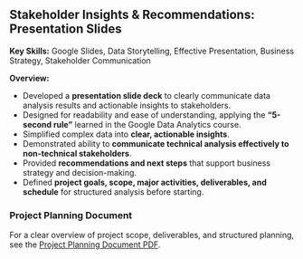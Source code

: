 ## Stakeholder Insights & Recommendations: Presentation Slides

**Key Skills:** Google Slides, Data Storytelling, Effective Presentation, Business Strategy, Stakeholder Communication  

**Overview:**  
- Developed a **presentation slide deck** to clearly communicate data analysis results and actionable insights to stakeholders.  
- Designed for readability and ease of understanding, applying the **“5-second rule”** learned in the Google Data Analytics course.  
- Simplified complex data into **clear, actionable insights**.  
- Demonstrated ability to **communicate technical analysis effectively to non-technical stakeholders**.  
- Provided **recommendations and next steps** that support business strategy and decision-making.  
- Defined **project goals, scope, major activities, deliverables, and schedule** for structured analysis before starting.

### Project Planning Document
For a clear overview of project scope, deliverables, and structured planning, see the [Project Planning Document PDF](リンクURL).
